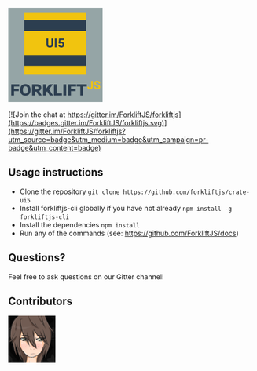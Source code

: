 <a href="https://github.com/forkliftjs"><img width="192" height="192" src="https://github.com/ForkliftJS/docs/raw/master/images/logos/crate-ui5.png" alt="ForkliftJS UI5 Crate" /></a>

[![Join the chat at https://gitter.im/ForkliftJS/forkliftjs](https://badges.gitter.im/ForkliftJS/forkliftjs.svg)](https://gitter.im/ForkliftJS/forkliftjs?utm_source=badge&utm_medium=badge&utm_campaign=pr-badge&utm_content=badge)

## Usage instructions
* Clone the repository `git clone https://github.com/forkliftjs/crate-ui5`
* Install forkliftjs-cli globally if you have not already `npm install -g forkliftjs-cli`
* Install the dependencies `npm install`
* Run any of the commands (see: https://github.com/ForkliftJS/docs)

## Questions?
Feel free to ask questions on our Gitter channel!

## Contributors
<a href="https://github.com/nvanmeurs"><img width="96" height="96" src="https://github.com/ForkliftJS/docs/raw/master/images/contributors/nvanmeurs.png" alt="nvanmeurs" /></a>
